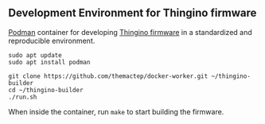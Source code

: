 Development Environment for Thingino firmware
---------------------------------------------

[Podman][2] container for developing [Thingino firmware][1]
in a standardized and reproducible environment.

```
sudo apt update
sudo apt install podman

git clone https://github.com/themactep/docker-worker.git ~/thingino-builder
cd ~/thingino-builder
./run.sh
```

When inside the container, run `make` to start building the firmware.

[1]: https://github.com/themactep/thingino-firmware
[2]: https://podman.io/
